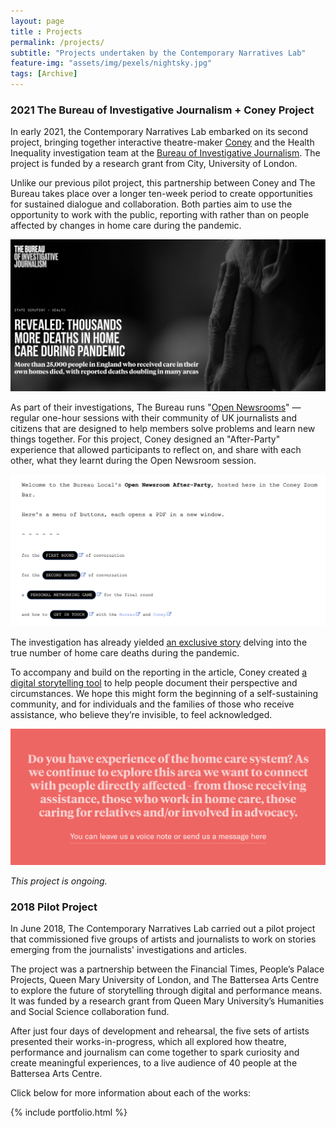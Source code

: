 ```yaml
--- 
layout: page
title : Projects 
permalink: /projects/
subtitle: "Projects undertaken by the Contemporary Narratives Lab" 
feature-img: "assets/img/pexels/nightsky.jpg"
tags: [Archive]
---
```


### 2021 The Bureau of Investigative Journalism + Coney Project

In early 2021, the Contemporary Narratives Lab embarked on its second project, bringing together interactive theatre-maker [Coney](https://www.youhavefoundconey.net/) and the Health Inequality investigation team at the [Bureau of Investigative Journalism](https://www.thebureauinvestigates.com/). The project is funded by a research grant from City, University of London. 

Unlike our previous pilot project, this partnership between Coney and The Bureau takes place over a longer ten-week period to create opportunities for sustained dialogue and collaboration. Both parties aim to use the opportunity to work with the public, reporting with rather than on people affected by changes in home care during the pandemic.

![](/assets/img/ConeyTBIJ/homecare.png)

As part of their investigations, The Bureau runs "[Open Newsrooms](https://docs.google.com/document/d/1sQRM7I715kuEZJu3N6QODgDgRnRjHhYfYZHxZnKMOwg/edit)" &mdash; regular one-hour sessions with their community of UK journalists and citizens that are designed to help members solve problems and learn new things together. For this project, Coney designed an "After-Party" experience that allowed participants to reflect on, and share with each other, what they learnt during the Open Newsroom session.

![](/assets/img/ConeyTBIJ/afterparty.png)

The investigation has already yielded [an exclusive story](https://www.thebureauinvestigates.com/stories/2021-05-10/revealed-thousands-of-pandemic-deaths-in-home-care) delving into the true number of home care deaths during the pandemic.

To accompany and build on the reporting in the article, Coney created [a digital storytelling tool](https://www.youhavefoundconey.net/bureaulocal/) to help people document their perspective and circumstances. We hope this might form the beginning of a self-sustaining community, and for individuals and the families of those who receive assistance, who believe they’re invisible, to feel acknowledged.

![](/assets/img/ConeyTBIJ/coneytool.png)

_This project is ongoing._


### 2018 Pilot Project

In June 2018, The Contemporary Narratives Lab carried out a pilot project that commissioned five groups of artists and journalists to work on stories emerging from the journalists' investigations and articles.

The project was a partnership between the Financial Times, People’s Palace Projects, Queen Mary University of London, and The Battersea Arts Centre to explore the future of storytelling through digital and performance means. It was funded by a research grant from Queen Mary University’s Humanities and Social Science collaboration fund.

After just four days of development and rehearsal, the five sets of artists presented their works-in-progress, which all explored how theatre, performance and journalism can come together to spark curiosity and create meaningful experiences, to a live audience of 40 people at the Battersea Arts Centre. 

Click below for more information about each of the works:

{% include portfolio.html %}
